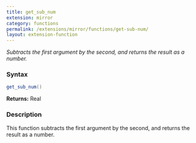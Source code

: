 ```yaml
---
title: get_sub_num
extension: mirror
category: functions
permalink: /extensions/mirror/functions/get-sub-num/
layout: extension-function
---
```


_Subtracts the first argument by the second, and returns the result as a number._

### Syntax ###
```cs
get_sub_num()
```

**Returns:** Real

### Description

This function subtracts the first argument by the second, and returns the result as a number. 

